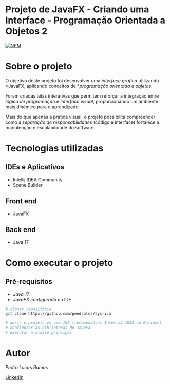 # Projeto de JavaFX - Criando uma Interface - Programação Orientada a Objetos 2
[![NPM](https://img.shields.io/npm/l/react)](https://github.com/peedrolcs/sys-icm/blob/main/LICENSE) 

# Sobre o projeto

O objetivo deste projeto foi desenvolver uma *interface gráfica* utilizando *JavaFX, aplicando conceitos de **programação orientada a objetos*.  

Foram criadas telas interativas que permitem reforçar a integração entre *lógica de programação* e *interface visual*, proporcionando um ambiente mais dinâmico para o aprendizado.  

Mais do que apenas a prática visual, o projeto possibilita compreender como a *separação de responsabilidades* (código e interface) fortalece a manutenção e escalabilidade do software.  

# Tecnologias utilizadas

## IDEs e Aplicativos
- Intellij IDEA Community
- Scene Builder

## Front end
- JavaFX

## Back end
- Java 17

# Como executar o projeto

## Pré-requisitos
- *Java 17*
- *JavaFX configurado* na IDE

~~~bash
# clonar repositório
git clone https://github.com/peedrolcs/sys-icm

# abrir o projeto em uma IDE (recomendável IntelliJ IDEA ou Eclipse)
# configurar as bibliotecas do JavaFX
# executar a classe principal
~~~

# Autor

*Pedro Lucas Ramos*

[LinkedIn](https://www.linkedin.com/in/pedrolucas-r/)
